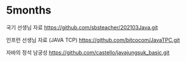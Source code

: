 # 5months
국기 선생님 자료
https://github.com/sbsteacher/202103Java.git

인프런 선생님 자료 (JAVA TCP)
https://github.com/bitcocom/JavaTPC.git

자바의 정석 남궁성
https://github.com/castello/javajungsuk_basic.git
